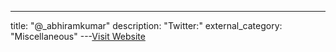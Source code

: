 ---
title: "@_abhiramkumar"
description: "Twitter:"
external_category: "Miscellaneous"
---[Visit Website](https://www.twitter.com/_abhiramkumar)

